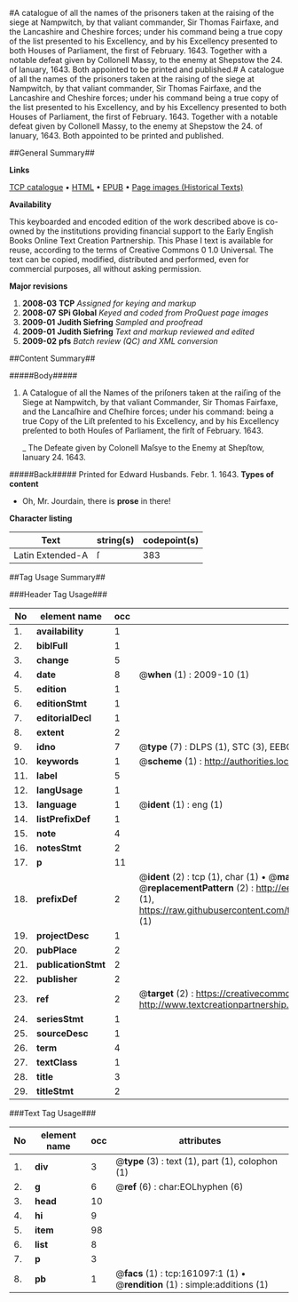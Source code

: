 #A catalogue of all the names of the prisoners taken at the raising of the siege at Nampwitch, by that valiant commander, Sir Thomas Fairfaxe, and the Lancashire and Cheshire forces; under his command being a true copy of the list presented to his Excellency, and by his Excellency presented to both Houses of Parliament, the first of February. 1643. Together with a notable defeat given by Collonell Massy, to the enemy at Shepstow the 24. of Ianuary, 1643. Both appointed to be printed and published.#
A catalogue of all the names of the prisoners taken at the raising of the siege at Nampwitch, by that valiant commander, Sir Thomas Fairfaxe, and the Lancashire and Cheshire forces; under his command being a true copy of the list presented to his Excellency, and by his Excellency presented to both Houses of Parliament, the first of February. 1643. Together with a notable defeat given by Collonell Massy, to the enemy at Shepstow the 24. of Ianuary, 1643. Both appointed to be printed and published.

##General Summary##

**Links**

[TCP catalogue](http://www.ota.ox.ac.uk/tcp/)  • 
[HTML](http://tei.it.ox.ac.uk/tcp/Texts-HTML/free/A78/A78300.html)  • 
[EPUB](http://tei.it.ox.ac.uk/tcp/Texts-EPUB/free/A78/A78300.epub) • 
[Page images (Historical Texts)](https://data.historicaltexts.jisc.ac.uk/view?pubId=eebo-99870812e&pageId=eebo-99870812e-161097-1)

**Availability**

This keyboarded and encoded edition of the
	       work described above is co-owned by the institutions
	       providing financial support to the Early English Books
	       Online Text Creation Partnership. This Phase I text is
	       available for reuse, according to the terms of Creative
	       Commons 0 1.0 Universal. The text can be copied,
	       modified, distributed and performed, even for
	       commercial purposes, all without asking permission.

**Major revisions**

1. __2008-03__ __TCP__ *Assigned for keying and markup*
1. __2008-07__ __SPi Global__ *Keyed and coded from ProQuest page images*
1. __2009-01__ __Judith Siefring__ *Sampled and proofread*
1. __2009-01__ __Judith Siefring__ *Text and markup reviewed and edited*
1. __2009-02__ __pfs__ *Batch review (QC) and XML conversion*

##Content Summary##

#####Body#####

1. A Catalogue of all the Names of the priſoners taken at the raiſing of the Siege at Nampwitch, by that valiant Commander, Sir Thomas Fairfaxe, and the Lancaſhire and Cheſhire forces; under his command: being a true Copy of the Liſt preſented to his Excellency, and by his Excellency preſented to both Houſes of Parliament, the firſt of February. 1643.

    _ The Defeate given by Colonell Maſsye to the Enemy at Shepſtow, Ianuary 24. 1643.

#####Back#####
Printed for Edward Husbands. Febr. 1. 1643.
**Types of content**

  * Oh, Mr. Jourdain, there is **prose** in there!

**Character listing**


|Text|string(s)|codepoint(s)|
|---|---|---|
|Latin Extended-A|ſ|383|

##Tag Usage Summary##

###Header Tag Usage###

|No|element name|occ|attributes|
|---|---|---|---|
|1.|__availability__|1||
|2.|__biblFull__|1||
|3.|__change__|5||
|4.|__date__|8| @__when__ (1) : 2009-10 (1)|
|5.|__edition__|1||
|6.|__editionStmt__|1||
|7.|__editorialDecl__|1||
|8.|__extent__|2||
|9.|__idno__|7| @__type__ (7) : DLPS (1), STC (3), EEBO-CITATION (1), PROQUEST (1), VID (1)|
|10.|__keywords__|1| @__scheme__ (1) : http://authorities.loc.gov/ (1)|
|11.|__label__|5||
|12.|__langUsage__|1||
|13.|__language__|1| @__ident__ (1) : eng (1)|
|14.|__listPrefixDef__|1||
|15.|__note__|4||
|16.|__notesStmt__|2||
|17.|__p__|11||
|18.|__prefixDef__|2| @__ident__ (2) : tcp (1), char (1)  •  @__matchPattern__ (2) : ([0-9\-]+):([0-9IVX]+) (1), (.+) (1)  •  @__replacementPattern__ (2) : http://eebo.chadwyck.com/downloadtiff?vid=$1&page=$2 (1), https://raw.githubusercontent.com/textcreationpartnership/Texts/master/tcpchars.xml#$1 (1)|
|19.|__projectDesc__|1||
|20.|__pubPlace__|2||
|21.|__publicationStmt__|2||
|22.|__publisher__|2||
|23.|__ref__|2| @__target__ (2) : https://creativecommons.org/publicdomain/zero/1.0/ (1), http://www.textcreationpartnership.org/docs/. (1)|
|24.|__seriesStmt__|1||
|25.|__sourceDesc__|1||
|26.|__term__|4||
|27.|__textClass__|1||
|28.|__title__|3||
|29.|__titleStmt__|2||


###Text Tag Usage###

|No|element name|occ|attributes|
|---|---|---|---|
|1.|__div__|3| @__type__ (3) : text (1), part (1), colophon (1)|
|2.|__g__|6| @__ref__ (6) : char:EOLhyphen (6)|
|3.|__head__|10||
|4.|__hi__|9||
|5.|__item__|98||
|6.|__list__|8||
|7.|__p__|3||
|8.|__pb__|1| @__facs__ (1) : tcp:161097:1 (1)  •  @__rendition__ (1) : simple:additions (1)|
